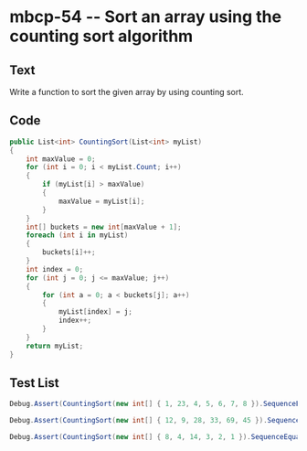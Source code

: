 # mbcp-54 -- Sort an array using the counting sort algorithm

## Text

Write a function to sort the given array by using counting sort.

## Code

```csharp
public List<int> CountingSort(List<int> myList) 
{
    int maxValue = 0;
    for (int i = 0; i < myList.Count; i++) 
    {
        if (myList[i] > maxValue) 
        {
            maxValue = myList[i];
        }
    }
    int[] buckets = new int[maxValue + 1];
    foreach (int i in myList) 
    {
        buckets[i]++;
    }
    int index = 0;
    for (int j = 0; j <= maxValue; j++) 
    {
        for (int a = 0; a < buckets[j]; a++) 
        {
            myList[index] = j;
            index++;
        }
    }
    return myList;
}
```

## Test List

```csharp
Debug.Assert(CountingSort(new int[] { 1, 23, 4, 5, 6, 7, 8 }).SequenceEqual(new int[] { 1, 4, 5, 6, 7, 8, 23 }));
```

```csharp
Debug.Assert(CountingSort(new int[] { 12, 9, 28, 33, 69, 45 }).SequenceEqual(new int[] { 9, 12, 28, 33, 45, 69 }));
```

```csharp
Debug.Assert(CountingSort(new int[] { 8, 4, 14, 3, 2, 1 }).SequenceEqual(new int[] { 1, 2, 3, 4, 8, 14 }));
```
